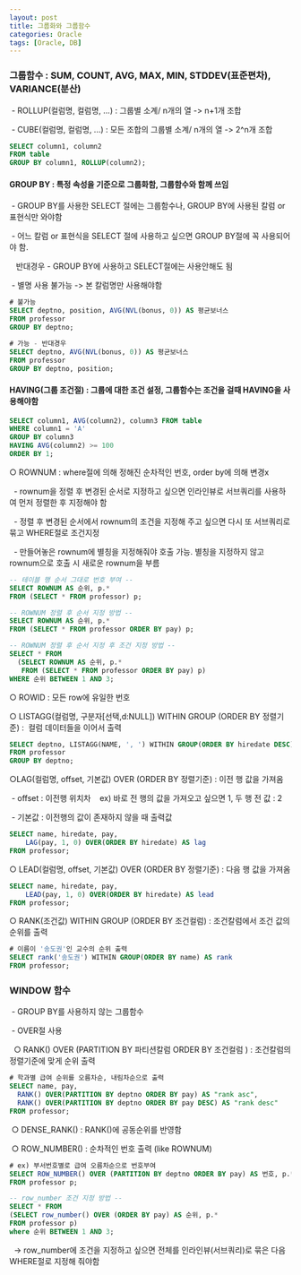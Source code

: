 ```yaml
---
layout: post
title: 그룹화와 그룹함수
categories: Oracle
tags: [Oracle, DB]
---
```


### 그룹함수 : SUM, COUNT, AVG, MAX, MIN, STDDEV(표준편차), VARIANCE(분산)

 - ROLLUP(컬럼명, 컬럼명, ...) : 그룹별 소계/ n개의 열 -> n+1개 조합

 - CUBE(컬럼명, 컬럼명, ...) : 모든 조합의 그룹별 소계/ n개의 열 -> 2^n개 조합

```SQL
SELECT column1, column2 
FROM table
GROUP BY column1, ROLLUP(column2);

```

#### GROUP BY : 특정 속성을 기준으로 그룹화함, 그룹함수와 함께 쓰임

 - GROUP BY를 사용한 SELECT 절에는 그룹함수나, GROUP BY에 사용된 칼럼 or 표현식만 와야함

 - 어느 칼럼 or 표현식을 SELECT 절에 사용하고 싶으면 GROUP BY절에 꼭 사용되어야 함.

   반대경우 - GROUP BY에 사용하고 SELECT절에는 사용안해도 됨

 - 별명 사용 불가능 -> 본 칼럼명만 사용해야함

```SQL
# 불가능
SELECT deptno, position, AVG(NVL(bonus, 0)) AS 평균보너스 
FROM professor
GROUP BY deptno;

# 가능 - 반대경우
SELECT deptno, AVG(NVL(bonus, 0)) AS 평균보너스 
FROM professor
GROUP BY deptno, position;
```

#### HAVING(그룹 조건절) : 그룹에 대한 조건 설정, 그룹함수는 조건을 걸때 HAVING을 사용해야함

```SQL
SELECT column1, AVG(column2), column3 FROM table
WHERE column1 = 'A'
GROUP BY column3
HAVING AVG(column2) >= 100
ORDER BY 1;
```

○ ROWNUM : where절에 의해 정해진 순차적인 번호, order by에 의해 변경x

  - rownum을 정렬 후 변경된 순서로 지정하고 싶으면 인라인뷰로 서브쿼리를 사용하여 먼저 정렬한 후 지정해야 함

  - 정렬 후 변경된 순서에서 rownum의 조건을 지정해 주고 싶으면 다시 또 서브쿼리로 묶고 WHERE절로 조건지정

  - 만들어놓은 rownum에 별칭을 지정해줘야 호출 가능. 별칭을 지정하지 않고 rownum으로 호출 시 새로운 rownum을 부름

```SQL
-- 테이블 행 순서 그대로 번호 부여 --
SELECT ROWNUM AS 순위, p.* 
FROM (SELECT * FROM professor) p;

-- ROWNUM 정렬 후 순서 지정 방법 --
SELECT ROWNUM AS 순위, p.* 
FROM (SELECT * FROM professor ORDER BY pay) p;

-- ROWNUM 정렬 후 순서 지정 후 조건 지정 방법 --
SELECT * FROM
  (SELECT ROWNUM AS 순위, p.* 
   FROM (SELECT * FROM professor ORDER BY pay) p)
WHERE 순위 BETWEEN 1 AND 3;
```

○ ROWID : 모든 row에 유일한 번호

○ LISTAGG(컬럼명, 구분자\[선택,d:NULL\]) WITHIN GROUP (ORDER BY 정렬기준) :  컬럼 데이터들을 이어서 출력

```SQL
SELECT deptno, LISTAGG(NAME, ', ') WITHIN GROUP(ORDER BY hiredate DESC) AS "LISTAGG"
FROM professor
GROUP BY deptno;
```

○LAG(컬럼명, offset, 기본값) OVER (ORDER BY 정렬기준) : 이전 행 값을 가져옴

 - offset : 이전행 위치차    ex) 바로 전 행의 값을 가져오고 싶으면 1, 두 행 전 값 : 2

 - 기본값 : 이전행의 값이 존재하지 않을 때 출력값

```SQL
SELECT name, hiredate, pay, 
    LAG(pay, 1, 0) OVER(ORDER BY hiredate) AS lag
FROM professor;
```

○ LEAD(컬럼명, offset, 기본값) OVER (ORDER BY 정렬기준) : 다음 행 값을 가져옴

```SQL
SELECT name, hiredate, pay, 
    LEAD(pay, 1, 0) OVER(ORDER BY hiredate) AS lead
FROM professor;
```

○ RANK(조건값) WITHIN GROUP (ORDER BY 조건컬럼) : 조건칼럼에서 조건 값의 순위를 출력

```SQL
# 이름이 '송도권'인 교수의 순위 출력
SELECT rank('송도권') WITHIN GROUP(ORDER BY name) AS rank
FROM professor;
```

### WINDOW 함수 

 - GROUP BY를 사용하지 않는 그룹함수 

 - OVER절 사용

  ○ RANK() OVER (PARTITION BY 파티션칼럼 ORDER BY 조건컬럼 ) : 조건칼럼의 정렬기준에 맞게 순위 출력

```SQL
# 학과별 급여 순위를 오름차순, 내림차순으로 출력
SELECT name, pay, 
  RANK() OVER(PARTITION BY deptno ORDER BY pay) AS "rank asc",
  RANK() OVER(PARTITION BY deptno ORDER BY pay DESC) AS "rank desc"
FROM professor;
```

 ○ DENSE\_RANK() : RANK()에 공동순위를 반영함

 ○ ROW\_NUMBER() : 순차적인 번호 출력 (like ROWNUM)  

```SQL
# ex) 부서번호별로 급여 오름차순으로 번호부여 
SELECT ROW_NUMBER() OVER (PARTITION BY deptno ORDER BY pay) AS 번호, p.*
FROM professor p;

-- row_number 조건 지정 방법 --
SELECT * FROM
(SELECT row_number() OVER (ORDER BY pay) AS 순위, p.*
FROM professor p)
where 순위 BETWEEN 1 AND 3;
```

  -> row\_number에 조건을 지정하고 싶으면 전체를 인라인뷰(서브쿼리)로 묶은 다음 WHERE절로 지정해 줘야함